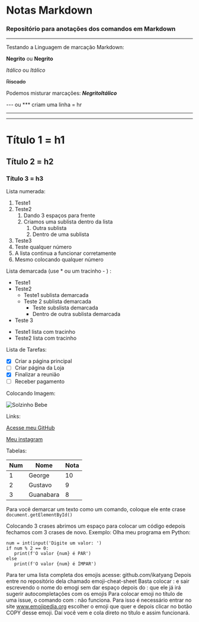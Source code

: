 # Notas Markdown
### Repositório para anotações dos comandos em Markdown

---

Testando a Linguagem de marcação Markdown:

**Negrito** ou __Negrito__

*Itálico* ou _Itálico_

~~Riscado~~

Podemos misturar marcações: __*NegritoItálico*__

--- ou *** criam uma linha = hr

---
***

# Título 1 = h1
## Título 2 = h2
### Título 3 = h3

Lista numerada:
1. Teste1
2. Teste2
   1. Dando 3 espaços para frente 
   2. Criamos uma sublista dentro da lista
      1. Outra sublista
      2. Dentro de uma sublista
4. Teste3
26. Teste qualquer número
99. A lista continua a funcionar corretamente
982. Mesmo colocando qualquer número

Lista demarcada (use * ou um tracinho - ) :
* Teste1
* Teste2
   * Teste1 sublista demarcada
   * Teste 2 sublista demarcada
      * Teste subslista demarcada
      * Dentro de outra sublista demarcada
* Teste 3
- Teste1 lista com tracinho
- Teste2 lista com tracinho

Lista de Tarefas:
- [x] Criar a página principal
- [ ] Criar página da Loja
- [x] Finalizar a reunião
- [ ] Receber pagamento

Colocando Imagem:

![Solzinho Bebe](https://user-images.githubusercontent.com/113748733/191075880-0b01f803-1658-4898-936f-5eef6231105c.jpg)

Links:

[Acesse meu GitHub](https://github.com/GeorgeEnriqueBravo)

[Meu instagram](https://www.instagram.com/georgebravoo)

Tabelas: 

Num|Nome|Nota
---|---|---
1|George|10
2|Gustavo|9
3|Guanabara|8

Para você demarcar um texto como um comando, coloque ele ente crase `document.getElementById()` 

Colocando 3 crases abrimos um espaço para colocar um código edepois fechamos com 3 crases de novo. Exemplo: Olha meu programa em Python:
```
num = int(input('Digite um valor: ')
if num % 2 == 0:
   print(f'O valor {num} é PAR')
else
   print(f'O valor {num} é ÍMPAR')
```

Para ter uma lista completa dos emojis acesse: github.com/ikatyang
Depois entre no repositório dela chamado emoji-cheat-sheet
Basta colocar : e sair escrevendo o nome do emogi sem dar espaço depois do : que ele já irá sugerir autocompletações com os emojis
Para colocar emoji no título de uma issue, o comando com : não funciona. Para isso é necessário entrar no site www.emojipedia.org escolher o emoji que quer e depois clicar no botão COPY desse emoji. Daí você vem e cola direto no título e assim funcionará.
